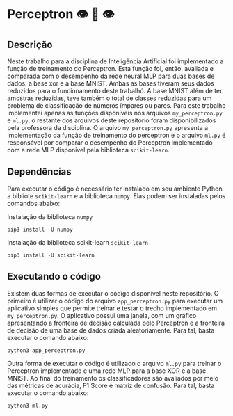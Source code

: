 # Perceptron :eye: :lips: :eye:
## Descrição
Neste trabalho para a disciplina de Inteligência Artificial foi implementado a função de treinamento do Perceptron. Esta função foi, então, avaliada e comparada com o desempenho da rede neural MLP para duas bases de dados: a base xor e a base MNIST. Ambas as bases tiveram seus dados reduzidos para o funcionamento deste trabalhó. A base MNIST além de ter amostras reduzidas, teve também o total de classes reduzidas para um problema de classificação de números ímpares ou pares. Para este trabalho implementei apenas as funções disponíveis nos arquivos `my_perceptron.py` e `ml.py`, o restante dos arquivos deste repositório foram disponibilizados pela professora da disciplina. O arquivo  `my_perceptron.py` apresenta a implementação da função de treinamento do perceptron e o arquivo `ml.py` é responsável por comparar o desempenho do Perceptron implementado com a rede MLP disponível pela biblioteca `scikit-learn`. 

## Dependências
Para executar o código é necessário ter instalado em seu ambiente Python a bibliote `scikit-learn` e a biblioteca `numpy`. Elas podem ser instaladas pelos comandos abaixo:

Instalação da biblioteca `numpy`
```
pip3 install -U numpy
```
Instalação da biblioteca scikit-learn `scikit-learn`
```
pip3 install -U scikit-learn
```

## Executando o código 
Existem duas formas de executar o código disponível neste repositório. O primeiro é utilizar o código do arquivo `app_perceptron.py` para executar um aplicativo simples que permite treinar e testar o trecho implementado em `my_perceptron.py`. O aplicativo possui uma janela, com um gráfico apresentando a fronteira de decisão calculada pelo Perceptron e a fronteira de decisão de uma base de dados criada aleatoriamente. Para tal, basta executar o comando abaixo:

```
python3 app_perceptron.py
```

Outra forma de executar o código é utilizado o arquivo `ml.py` para treinar o Perceptron implementado e uma rede MLP para a base XOR e a base MNIST. Ao final do treinamento os classificadores são avaliados por meio das métricas de acurácia, F1 Score e matriz de confusão. Para tal, basta executar o comando abaixo:

```
python3 ml.py
```
